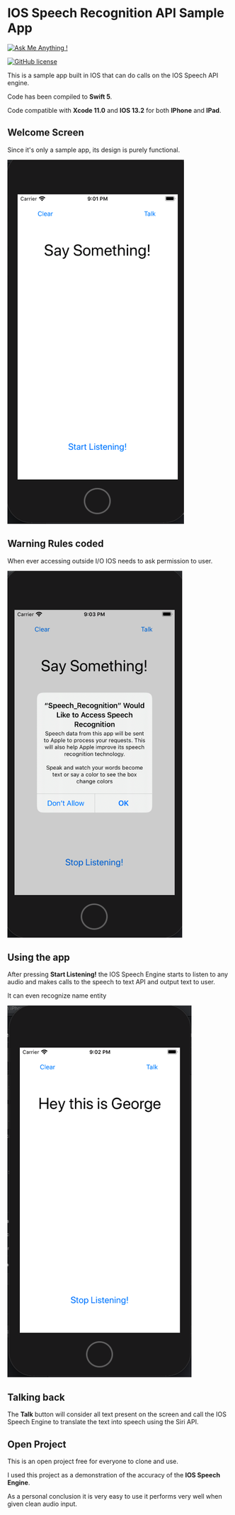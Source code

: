 # IOS Speech Recognition API Sample App

[![Ask Me Anything !](https://img.shields.io/badge/Updated-July,2020-1abc9c.svg)](https://GitHub.com/Naereen/ama)

[![GitHub license](https://img.shields.io/github/license/Naereen/StrapDown.js.svg)](https://github.com/Naereen/StrapDown.js/blob/master/LICENSE)

This is a sample app built in IOS that can do calls on the IOS Speech API engine.

Code has been compiled to **Swift 5**.

Code compatible with **Xcode 11.0** and **IOS 13.2** for both **IPhone** and **IPad**.


## Welcome Screen

Since it's only a sample app, its design is purely functional.

![](https://raw.githubusercontent.com/gmihaila/IOS_Speech_Recognition/master/screen_shot/welcome_screen.png)

## Warning Rules coded

When ever accessing outside I/O IOS needs to ask permission to user.

![](https://raw.githubusercontent.com/gmihaila/IOS_Speech_Recognition/master/screen_shot/ask_rules.png)

## Using the app

After pressing **Start Listening!** the IOS Speech Engine starts to listen to any audio and makes calls to the speech to text API and output text to user.

It can even recognize name entity

![](https://raw.githubusercontent.com/gmihaila/IOS_Speech_Recognition/master/screen_shot/working.png)

## Talking back

The **Talk** button will consider all text present on the screen and call the IOS Speech Engine to translate the text into speech using the Siri API.

## Open Project

This is an open project free for everyone to clone and use.

I used this project as a demonstration of the accuracy of the **IOS Speech Engine**. 

As a personal conclusion it is very easy to use it performs very well when given clean audio input.
